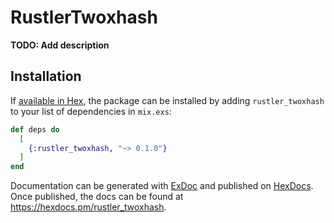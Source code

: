 # RustlerTwoxhash

**TODO: Add description**

## Installation

If [available in Hex](https://hex.pm/docs/publish), the package can be installed
by adding `rustler_twoxhash` to your list of dependencies in `mix.exs`:

```elixir
def deps do
  [
    {:rustler_twoxhash, "~> 0.1.0"}
  ]
end
```

Documentation can be generated with [ExDoc](https://github.com/elixir-lang/ex_doc)
and published on [HexDocs](https://hexdocs.pm). Once published, the docs can
be found at <https://hexdocs.pm/rustler_twoxhash>.

